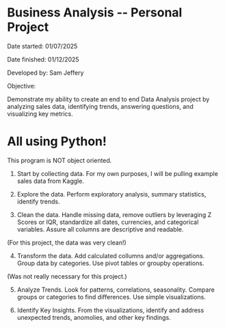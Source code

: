 ﻿# Business Analysis -- Personal Project

Date started: 01/07/2025

Date finished: 01/12/2025

Developed by: Sam Jeffery

Objective:

Demonstrate my ability to create an end to end Data Analysis project by analyzing sales data, identifying trends, answering questions, and visualizing key metrics.

# All using Python!

This program is NOT object oriented.

1. Start by collecting data. For my own purposes, I will be pulling example sales data from Kaggle.

2. Explore the data. Perform exploratory analysis, summary statistics, identify trends.

3. Clean the data. Handle missing data, remove outliers by leveraging Z Scores or IQR, standardize all dates, currencies, and categorical variables. 
Assure all columns are descriptive and readable. 

(For this project, the data was very clean!)

4. Transform the data. Add calculated collumns and/or aggregations. Group data by categories. Use pivot tables or groupby operations.

(Was not really necessary for this project.)

5. Analyze Trends. Look for patterns, correlations, seasonality. Compare groups or categories to find differences. Use simple visualizations.

6. Identify Key Insights. From the visualizations, identify and address unexpected trends, anomolies, and other key findings.
